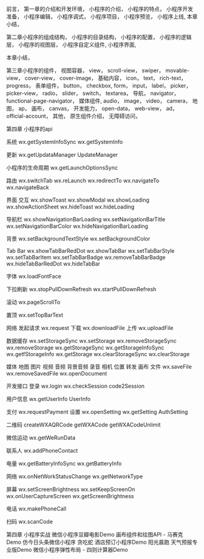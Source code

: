 前言，
第一章的介绍和开发环境，
小程序的介绍，
小程序的特点，
小程序开发准备，
小程序编辑，
小程序调式，
小程序项目，
小程序预览，
小程序上线,
本章小结，

第二章小程序的组成结构，
小程序的目录结构，
小程序的配置，
小程序的逻辑层，
小程序的视图层，
小程序自定义组件,
小程序界面,


本章小结，

第三章小程序的组件，
视图容器，
view，
scroll-view，
swiper，
movable-view，
cover-view，
cover-image，
基础内容，
icon，
text，
rich-text，
progress，
表单组件，
button，
checkbox,
form，
input，
label，
picker，
picker-view，
radio，
slider，
switch，
textarea，
导航，
navigator，
functional-page-navigator，
媒体组件,
audio，
image，
video，
camera，
地图，
ap，
画布，
canvas，
开发能力，
open-data，
web-view，
ad，
official-account，
其他，
原生组件介绍，
无障碍访问，

第四章 小程序的api

系统
wx.getSystemInfoSync
wx.getSystemInfo

更新
wx.getUpdataManager
UpdateManager

小程序的生命周期
wx.getLaunchOptionsSync

路由
wx.switchTab
wx.reLaunch
wx.redirectTo
wx.navigateTo
wx.navigateBack

界面
交互
wx.showToast
wx.showModal
wx.showLoading
wx.showActionSheet
wx.hideToast
wx.hideLoading

导航栏
wx.showNavigationBarLoading
wx.setNavigationBarTitle
wx.setNavigationBarColor
wx.hideNavigationBarLoading

背景
wx.setBackgroundTextStyle
wx.setBackgroundColor

Tab Bar
wx.showTabBarRedDot
wx.showTabBar
wx.setTabBarStyle
wx.setTabBarItem
wx.setTabBarBadge
wx.removeTabBarBadge
wx.hideTabBarRedDot
wx.hideTabBar

字体
wx.loadFontFace

下拉刷新
wx.stopPullDownRefresh
wx.startPullDownRefresh

滚动
wx.pageScrollTo

置顶
wx.setTopBarText

网络
发起请求
wx.request
下载
wx.downloadFile
上传
wx.uploadFile

数据缓存
wx.setStorageSync
wx.setStorage
wx.removeStorageSync
wx.removeStorage
wx.getStorageSync
wx.getStorageInfoSync
wx.getfStorageInfo
wx.getStorage
wx.clearStorageSync
wx.clearStorage

媒体
地图
图片
视频
音频
背景音频
录音
相机
位置
转发
画布
文件
wx.saveFile
wx.removeSavedFile
wx.openDocument

开发接口
登录
wx.login
wx.checkSession
code2Session

用户信息
wx.getUserInfo
UserInfo

支付
wx.requestPayment
设置
wx.openSetting
wx.getSetting
AuthSetting

二维码
createWXAQRCode
getWXACode
getWXACodeUnlimit

微信运动
wx.getWeRunData

联系人
wx.addPhoneContact

电量
wx.getBatteryInfoSync
wx.getBatteryInfo

网络
wx.onNetWorkStatusChange
wx.getNetworkType

屏幕
wx.setScreenBrightness
wx.setKeepScreenOn
wx.onUserCaptureScreen
wx.getScreenBrightness

电话
wx.makePhoneCall

扫码
wx.scanCode

第四章 小程序实战
微信小程序豆瓣电影Demo
画布组件和绘图API - 马赛克Demo
仿今日头条微信小程序
贪吃蛇
酒店预订小程序Demo
阳光晨跑
天气预报专业版Demo
微信小程序弹性布局 - 四则计算器Demo
